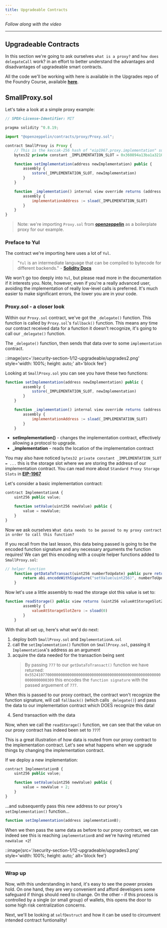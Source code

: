 ```yaml
---
title: Upgradeable Contracts
---
```


_Follow along with the video_

---

## Upgradeable Contracts

In this section we're going to ask ourselves `what is a proxy?` and `how does delegateCall` work? in an effort to better understand the advantages and disadvantages of upgradeable smart contracts.

All the code we'll be working with here is available in the Upgrades repo of the Foundry Course, available [**here**](https://github.com/Cyfrin/foundry-upgrades-f23/tree/main).

## SmallProxy.sol

Let's take a look at a simple proxy example:

```js
// SPDX-License-Identifier: MIT

pragma solidity ^0.8.19;

import "@openzeppelin/contracts/proxy/Proxy.sol";

contract SmallProxy is Proxy {
    // This is the keccak-256 hash of "eip1967.proxy.implementation" subtracted by 1
    bytes32 private constant _IMPLEMENTATION_SLOT = 0x360894a13ba1a3210667c828492db98dca3e2076cc3735a920a3ca505d382bbc;

    function setImplementation(address newImplementation) public {
        assembly {
            sstore(_IMPLEMENTATION_SLOT, newImplementation)
        }
    }

    function _implementation() internal view override returns (address implementationAddress) {
        assembly {
            implementationAddress := sload(_IMPLEMENTATION_SLOT)
        }
    }
}
```

> Note: we're importing `Proxy.sol` from [**openzeppelin**](https://github.com/OpenZeppelin/openzeppelin-contracts/blob/master/contracts/proxy/Proxy.sol) as a boilerplate proxy for our example.

### Preface to Yul

The contract we're importing here uses a lot of `Yul`.

> "`Yul` is an intermediate language that can be compiled to bytecode for different backends." - [**Solidity Docs**](https://docs.soliditylang.org/en/latest/yul.html)

We won't go too deeply into `Yul`, but please read more in the documentation if it interests you. Note, however, even if you're a really advanced user, avoiding the implementation of really low-level calls is preferred. It's much easier to make significant errors, the lower you are in your code.

### Proxy.sol - a closer look

Within our `Proxy.sol` contract, we've got the `_delegate()` function. This function is called by `Proxy.sol`'s `fallback()` function. This means any time our contract received data for a function it doesn't recognize, it's going to call our `_delegate()` function.

The `_delegate()` function, then sends that data over to some `implementation` contract.

::image{src='/security-section-1/12-upgradeable/upgrades2.png' style='width: 100%; height: auto;' alt='block fee'}

Looking at `SmallProxy.sol` you can see you have these two functions:

```js
function setImplementation(address newImplementation) public {
        assembly {
            sstore(_IMPLEMENTATION_SLOT, newImplementation)
        }
    }

    function _implementation() internal view override returns (address implementationAddress) {
        assembly {
            implementationAddress := sload(_IMPLEMENTATION_SLOT)
        }
    }
```

- **setImplementation()** - changes the implementation contract, effectively allowing a protocol to upgrade.
- **\_implementation** - reads the location of the implementation contract

You may also have noticed `bytes32 private constant _IMPLEMENTATION_SLOT = ...` this is the storage slot where we are storing the address of our implementation contract. You can read more about `Standard Proxy Storage Slots` in [**EIP-1967**](https://eips.ethereum.org/EIPS/eip-1967)

Let's consider a basic implementation contract:

```js
contract ImplementationA {
    uint256 public value;

    function setValue(uint256 newValue) public {
        value = newValue;
    }
}
```

Now we ask ourselves `What data needs to be passed to my proxy contract in order to call this function?`

If you recall from the last lesson, this data being passed is going to be the encoded function signature and any necessary arguments the function requires! We can get this encoding with a couple helper functions added to `SmallProxy.sol`:

```js
// helper function
    function getDataToTransact(uint256 numberToUpdate) public pure returns (bytes memory) {
        return abi.encodeWithSignature("setValue(uint256)", numberToUpdate);
    }
```

Now let's use a little assembly to read the storage slot this value is set to:

```js
function readStorage() public view returns (uint256 valueAtStorageSlotZero) {
        assembly {
            valueAtStorageSlotZero := sload(0)
        }
    }
```

With that all set up, here's what we'd do next:

1. deploy both `SmallProxy.sol` and `ImplementationA.sol`
2. call the `setImplementation()` function on `SmallProxy.sol`, passing it `ImplementationA`'s address as an argument
3. acquire the data needed for the transaction being sent
   > By passing `777` to our `getDataToTransact()` function we have returned: `0x552410770000000000000000000000000000000000000000000000000000000000000309` this encodes the `function signature` with the passed arguement of `777`.

When this is passed to our proxy contract, the contract won't recognize the function signature, will call `fallback()` (which calls `_delegate()`) and pass the data to our implementation contract which DOES recognize this data!

4. Send transaction with the data

Now, when we call the `readStorage()` function, we can see that the value on our proxy contract has indeed been set to `777`!

This is a great illustration of how data is routed from our proxy contract to the implementation contract. Let's see what happens when we upgrade things by changing the implementation contract.

If we deploy a new implementation:

```js
contract ImplementationB {
    uint256 public value;

    function setValue(uint256 newValue) public {
        value = newValue + 2;
    }
}
```

...and subsequently pass this new address to our proxy's `setImplementation()` function...

```js
function setImplementation(address implementationB);
```

When we then pass the same data as before to our proxy contract, we can indeed see this is reaching `implementationB` and we're having returned `newValue +2`!

::image{src='/security-section-1/12-upgradeable/upgrades3.png' style='width: 100%; height: auto;' alt='block fee'}

---

### Wrap up

Now, with this understanding in hand, it's easy to see the power proxies hold. On one hand, they are very convenient and afford developers some safeguard if things should need to change. On the other - if this process is controlled by a single (or small group) of wallets, this opens the door to some high risk centralization concerns.

Next, we'll be looking at `selfDestruct` and how it can be used to circumvent intended contract funtionality!
